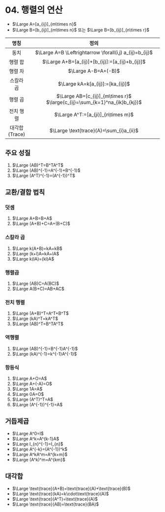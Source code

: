 # 04. 행렬의 연산
* $\Large A=[a_{ij}]_{m\times n}$
* $\Large B=[b_{ij}]_{m\times n}$ 또는 $\Large B=[b_{ij}]_{n\times r}$

|       명칭        |                                     정의                                      |
| :-------------: | :-------------------------------------------------------------------------: |
|       동치        |           $\Large A=B \Leftrightarrow \forall(i,j) a_{ij}=b_{ij}$           |
|      행렬 합       |               $\Large A+B=[a_{ij}]+[b_{ij}]:=[a_{ij}+b_{ij}]$               |
|      행렬 차       |                             $\Large A-B=A+(-B)$                             |
|      스칼라 곱      |                      $\Large kA=k[a_{ij}]:=[ka_{ij}]$                       |
|      행렬 곱       | $\Large AB=[c_{ij}]_{m\times r}$  $\large(c_{ij}=\sum_{k=1}^na_{ik}b_{kj})$ |
|      전치 행렬      |                     $\Large A^T:=[a_{ji}]_{n\times m}$                      |
| 대각합<br/>(Trace) |                   $\Large \text{trace}(A)=\sum_{i}a_{ii}$                   |
## 주요 성질
1) $\Large (AB)^T=B^TA^T$
2) $\Large (AB)^{-1}=A^{-1}+B^{-1}$
3) $\Large (A^T)^{-1}=(A^{-1})^T$
## 교환/결합 법칙
### 덧셈
1) $\Large A+B=B+A$
2) $\Large (A+B)+C=A+(B+C)$
### 스칼라 곱
1) $\Large k(A+B)=kA+kB$
2) $\Large (k+l)A=kA+lA$
3) $\Large k(lA)=(kl)A$
### 행렬곱
1) $\Large (AB)C=A(BC)$
2) $\Large A(B+C)=AB+AC$
### 전치 행렬
1) $\Large (A+B)^T=A^T+B^T$
2) $\Large (kA)^T=kA^T$
3) $\Large (AB)^T=B^TA^T$
### 역행렬 
1) $\Large (AB)^{-1}=B^{-1}A^{-1}$
2) $\Large (kA)^{-1}=k^{-1}A^{-1}$
### 항등식
1) $\Large A+O=A$
2) $\Large A+(-A)=O$
3) $\Large 1A=A$
4) $\Large 0A=O$
5) $\Large (A^T)^T=A$
6) $\Large (A^{-1})^{-1}=A$
## 거듭제곱
* $\Large A^0=I$
* $\Large A^k=A^{k-1}A$
* $\Large I_{n}^{-1}=I_{n}$
* $\Large A^{-k}=(A^{-1})^k$
* $\Large A^kA^m=A^{k+m}$
* $\Large (A^k)^m=A^{km}$ 

## 대각합
* $\Large \text{trace}(A+B)=\text{trace}(A)+\text{trace}(B)$
* $\Large \text{trace}(kA)=k\cdot\text{trace}(A)$
* $\Large \text{trace}(A^T)=\text{trace}(A)$
* $\Large \text{trace}(AB)=\text{trace}(BA)$

